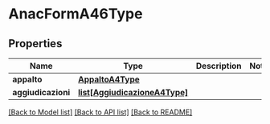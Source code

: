 # AnacFormA46Type

## Properties
Name | Type | Description | Notes
------------ | ------------- | ------------- | -------------
**appalto** | [**AppaltoA4Type**](AppaltoA4Type.md) |  | 
**aggiudicazioni** | [**list[AggiudicazioneA4Type]**](AggiudicazioneA4Type.md) |  | 

[[Back to Model list]](../README.md#documentation-for-models) [[Back to API list]](../README.md#documentation-for-api-endpoints) [[Back to README]](../README.md)

